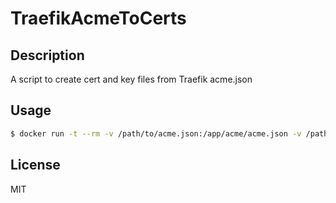 # TraefikAcmeToCerts

## Description
A script to create cert and key files from Traefik acme.json

## Usage
``` bash
$ docker run -t --rm -v /path/to/acme.json:/app/acme/acme.json -v /path/to/save/certs:/app/certs dalimit/traefik-acme-to-certs
```

## License
MIT

